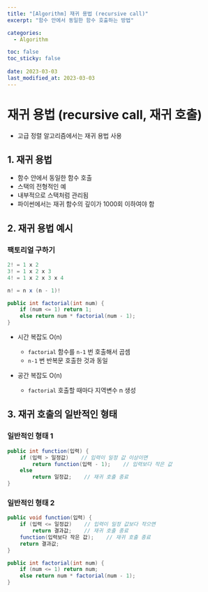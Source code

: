 ```yaml
---
title: "[Algorithm] 재귀 용법 (recursive call)"
excerpt: "함수 안에서 동일한 함수 호출하는 방법"

categories:
  - Algorithm

toc: false
toc_sticky: false
 
date: 2023-03-03
last_modified_at: 2023-03-03
---
```


# 재귀 용법 (recursive call, 재귀 호출)

- 고급 정렬 알고리즘에서는 재귀 용법 사용

## 1. 재귀 용법

- 함수 안에서 동일한 함수 호출
- 스택의 전형적인 예
- 내부적으로 스택처럼 관리됨
- 파이썬에서는 재귀 함수의 깊이가 1000회 이하여야 함

## 2. 재귀 용법 예시

### 팩토리얼 구하기

```java
2! = 1 x 2
3! = 1 x 2 x 3
4! = 1 x 2 x 3 x 4

n! = n x (n - 1)!
```

```java
public int factorial(int num) {
    if (num <= 1) return 1;
    else return num * factorial(num - 1);
}
```

- 시간 복잡도 O(n)
    - `factorial` 함수를 `n-1` 번 호출해서 곱셈
    - `n-1` 번 반복문 호출한 것과 동일

- 공간 복잡도 O(n)
    - `factorial` 호출할 때마다 지역변수 n 생성

## 3. 재귀 호출의 일반적인 형태

### 일반적인 형태 1

```java
public int function(입력) {
    if (입력 > 일정값)    // 입력이 일정 값 이상이면
        return function(입력 - 1);    // 입력보다 작은 값
	else
        return 일정값;    // 재귀 호출 종료
}
```

### 일반적인 형태 2

```java
public void function(입력) {
    if (입력 <= 일정값)    // 입력이 일정 값보다 작으면
        return 결과값;    // 재귀 호출 종료
    function(입력보다 작은 값);    // 재귀 호출 종료
    return 결과값;
}
```

```java
public int factorial(int num) {
    if (num <= 1) return num;
    else return num * factorial(num - 1);
}
```